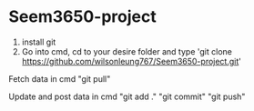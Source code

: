 # Seem3650-project

1. install git
2. Go into cmd, cd to your desire folder and type 'git clone https://github.com/wilsonleung767/Seem3650-project.git'    

Fetch data
in cmd "git pull" 

Update and post data
in cmd "git add ."
"git commit"
"git push"
